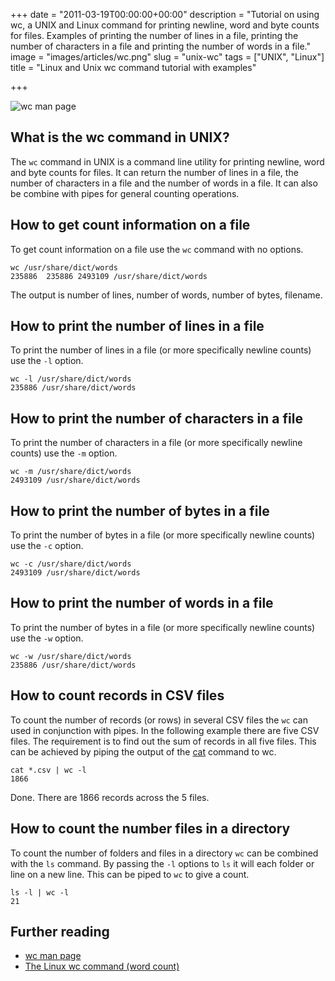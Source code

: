 +++
date = "2011-03-19T00:00:00+00:00"
description = "Tutorial on using wc, a UNIX and Linux command for printing newline, word and byte counts for files. Examples of printing the number of lines in a file, printing the number of characters in a file and printing the number of words in a file."
image = "images/articles/wc.png"
slug = "unix-wc"
tags = ["UNIX", "Linux"]
title = "Linux and Unix wc command tutorial with examples"

+++

![wc man page][3]

## What is the wc command in UNIX?

The `wc` command in UNIX is a command line utility for printing newline, word and byte counts for files. It can return the number of lines in a file, the number of characters in a file and the number of words in a file. It can also be combine with pipes for general counting operations. 

## How to get count information on a file

To get count information on a file use the `wc` command with no options.

    wc /usr/share/dict/words
    235886  235886 2493109 /usr/share/dict/words

The output is number of lines, number of words, number of bytes, filename.

## How to print the number of lines in a file

To print the number of lines in a file (or more specifically newline counts) use the `-l` option.

    wc -l /usr/share/dict/words
    235886 /usr/share/dict/words

## How to print the number of characters in a file

To print the number of characters in a file (or more specifically newline counts) use the `-m` option.

    wc -m /usr/share/dict/words
    2493109 /usr/share/dict/words

## How to print the number of bytes in a file

To print the number of bytes in a file (or more specifically newline counts) use the `-c` option.

    wc -c /usr/share/dict/words
    2493109 /usr/share/dict/words

## How to print the number of words in a file

To print the number of bytes in a file (or more specifically newline counts) use the `-w` option.

    wc -w /usr/share/dict/words
    235886 /usr/share/dict/words

## How to count records in CSV files

To count the number of records (or rows) in several CSV files the `wc` can used in conjunction with pipes.
In the following example there are five CSV files. The requirement is to find out the sum of records in all five files. This can be achieved by piping the output of the [cat][2] command to wc.

    cat *.csv | wc -l 
    1866

Done. There are 1866 records across the 5 files.

## How to count the number files in a directory 

To count the number of folders and files in a directory `wc` can be combined with the `ls` command. By passing the `-l` options to `ls` it will each folder or line on a new line. This can be piped to `wc` to give a count. 

    ls -l | wc -l
    21

## Further reading

* [wc man page][1]
* [The Linux wc command (word count)][2]

[1]: http://linux.die.net/man/1/wc
[2]: http://alvinalexander.com/unix/edu/examples/wc.shtml
[3]: /images/articles/wc.png
